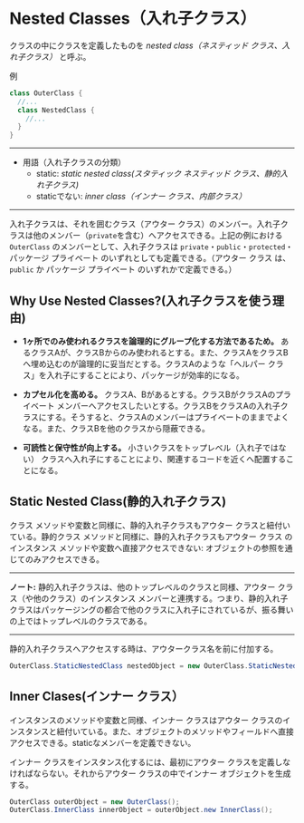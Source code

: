 # Nested Classes（入れ子クラス）

クラスの中にクラスを定義したものを _nested class（ネスティッド クラス、入れ子クラス）_ と呼ぶ。

例

```java
class OuterClass {
  //...
  class NestedClass {
    //...
  }
}
```

---

- 用語（入れ子クラスの分類）
  - static: _static nested class(スタティック ネスティッド クラス、静的入れ子クラス)_
  - staticでない: _inner class（インナー クラス、内部クラス）_

---

入れ子クラスは、それを囲むクラス（アウター クラス）のメンバー。入れ子クラスは他のメンバー（`private`を含む）へアクセスできる。上記の例における `OuterClass` のメンバーとして、入れ子クラスは `private`・`public`・`protected`・パッケージ プライベート のいずれとしても定義できる。（アウター クラス は、`public` か パッケージ プライベート のいずれかで定義できる。）

## Why Use Nested Classes?(入れ子クラスを使う理由)

- **1ヶ所でのみ使われるクラスを論理的にグループ化する方法であるため。** あるクラスAが、クラスBからのみ使われるとする。また、クラスAをクラスBへ埋め込むのが論理的に妥当だとする。クラスAのような「ヘルパー クラス」を入れ子にすることにより、パッケージが効率的になる。

- **カプセル化を高める。** クラスA、Bがあるとする。クラスBがクラスAのプライベート メンバーへアクセスしたいとする。クラスBをクラスAの入れ子クラスにする。そうすると、クラスAのメンバーはプライベートのままでよくなる。また、クラスBを他のクラスから隠蔽できる。

- **可読性と保守性が向上する。** 小さいクラスをトップレベル（入れ子ではない） クラスへ入れ子にすることにより、関連するコードを近くへ配置することになる。

## Static Nested Class(静的入れ子クラス)

クラス メソッドや変数と同様に、静的入れ子クラスもアウター クラスと紐付いている。静的クラス メソッドと同様に、静的入れ子クラスもアウター クラス のインスタンス メソッドや変数へ直接アクセスできない: オブジェクトの参照を通じてのみアクセスできる。

---

**ノート:** 静的入れ子クラスは、他のトップレベルのクラスと同様、アウター クラス（や他のクラス）のインスタンス メンバーと連携する。つまり、静的入れ子クラスはパッケージングの都合で他のクラスに入れ子にされているが、振る舞いの上ではトップレベルのクラスである。

---

静的入れ子クラスへアクセスする時は、アウタークラス名を前に付加する。

```java
OuterClass.StaticNestedClass nestedObject = new OuterClass.StaticNestedClass();
```

## Inner Clases(インナー クラス）

インスタンスのメソッドや変数と同様、インナー クラスはアウター クラスのインスタンスと紐付いている。また、オブジェクトのメソッドやフィールドへ直接アクセスできる。staticなメンバーを定義できない。

インナー クラスをインスタンス化するには、最初にアウター クラスを定義しなければならない。それからアウター クラスの中でインナー オブジェクトを生成する。

```java
OuterClass outerObject = new OuterClass();
OuterClass.InnerClass innerObject = outerObject.new InnerClass();
```